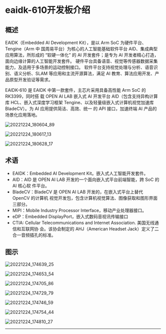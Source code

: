 # eaidk-610开发板介绍

## 概述

EAIDK（Embedded AI Development Kit），是以 Arm SoC 为硬件平台、Tengine（Arm 中
国周易平台）为核心的人工智能基础软件平台 AID、集成典型应用算法，所形成的 “软硬一体化”
的 AI 开发套件；是专为 AI 开发者精心打造，面向边缘计算的人工智能开发套件。
硬件平台具备语音、视觉等传感器数据采集能力，及适用于多场景的运动控制接口。
软件平台支持视觉处理与分析、语音识别、语义分析、SLAM 等应用和主流开源算法，满足
AI 教育、算法应用开发、产品原型开发验证等需求。

EAIDK-610 是 EAIDK 中第一款套件，主芯片采用具备高性能 Arm SoC 的 RK3399，同时搭
载 OPEN AI LAB 嵌入式 AI 开发平台 AID（包含支持异构计算库 HCL、嵌入式深度学习框架
Tengine、以及轻量级嵌入式计算机视觉加速库 BladeCV）。为 AI 应用提供简洁、高效、统一
的 API 接口，加速终端 AI 产品的场景化应用落地。

![20221224_180604_89](image/20221224_180604_89.png)

![20221224_180617_13](image/20221224_180617_13.png)

![20221224_180628_17](image/20221224_180628_17.png)






## 术语


- EAIDK：Embedded AI Development Kit。嵌入式人工智能开发套件。
- AID：AID 是 OPEN AI LAB 开发的一个面向嵌入式平台前端智能，跨 SoC 的 AI 核心软
件平台。
- BladeCV：BladeCV 是 OPEN AI LAB 开发的，在嵌入式平台上替代 OpenCV 的计算机
视觉开发包，包含计算机视觉算法、图像获取和图形界面三部分。
- MIPI：Mobile Industry Processor Interface，移动产业处理器接口。
- eDP：Embedded DisplayPort，嵌入式数码音视讯传输接口
- CTIA: Cellular Telecommunications and Internet Association. 美国无线通信和互联网协
会。该协会制定的 AHJ（American Headset Jack）定义了二合一音频插孔的标准。















## 图示

![20221224_174639_25](image/20221224_174639_25.png)

![20221224_174653_54](image/20221224_174653_54.png)

![20221224_174705_86](image/20221224_174705_86.png)

![20221224_174729_79](image/20221224_174729_79.png)

![20221224_174746_59](image/20221224_174746_59.png)

![20221224_174754_44](image/20221224_174754_44.png)

![20221224_174810_27](image/20221224_174810_27.png)










---
